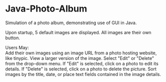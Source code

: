 # Java-Photo-Album
Simulation of a photo album, demonstrating use of GUI in Java.

Upon startup, 5 default images are displayed. All images are their own button. 

Users May:<br>
Add their own images using an image URL from a photo hosting website, like tinypic.
View a larger version of the image.
Select "Edit" or "Delete" from the drop-down menu.
If "Edit" is selected, click on a photo to edit its details.
If "Delete" is selected, click on a photo to delete the picture.
Sort images by the title, date, or place text fields contained in the image details.
